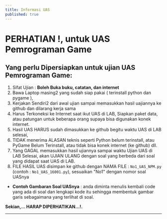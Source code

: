 ```yaml
---
title: Informasi UAS 
published: true
---
```

# PERHATIAN !, untuk UAS Pemrograman Game
## Yang perlu Dipersiapkan untuk ujian UAS Pemrograman Game:
1. Sifat Ujian : **Boleh Buka buku, catatan, dan internet**
2. Bawa Laptop masing2 yang sudah siap pakai ( terinstall python dan pygame ),
3. Kerjakan Sendiri2 dari awal ujian sampai memasukkan hasil uajiannya ke github dan dilarang kerja sama
4. Harus Terkoneksi ke Internet saat ikut UAS di LAB, Siapkan paket data, atau patungan untuk beberapa orang supaya bisa digunakan konek internet.
5. Hasil UAS HARUS sudah dimasukkan ke github begitu waktu UAS di LAB selesai,
6. TIDAK menerima ALASAN teknis seperti Python belum terinstall, atau PyGame Belum Terinstall, atau tidak bisa konek internet (ke github) dll.
7. Yang GAGAL memasukkan hasil ujiannya sampai waktu Ujian UAS di LAB Selesai, akan UJIAN ULANG dengan soal yang berbeda dari soal yang didapat saat UAS di LAB.
8. FILE HASIL UAS disimpan ke github dengan NAMA FILE : `No1_UAS_NPM.py` (contoh : `No1_UAS_16001.py`), sesuaikan "No1" dengan nomor soal UASnya


* **Contoh Gambaran Soal UASnya** : anda diminta menulis kembali code yang ada di soal dan lengkapi kode itu sehingga membentuk gambar garis sebagaimana yang terlihat di soal.


**Sekian,... HARAP DIPERHATIKAN...!.**


***
